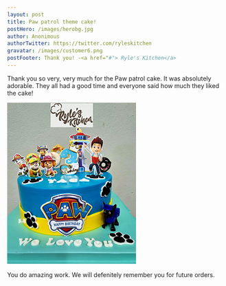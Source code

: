 ```yaml
---
layout: post
title: Paw patrol theme cake!
postHero: /images/herobg.jpg
author: Anonimous
authorTwitter: https://twitter.com/ryleskitchen
gravatar: /images/customer6.png
postFooter: Thank you! -<a href="#"> Ryle's Kitchen</a>
---
```



Thank you so very, very much for the Paw patrol cake. 
It was absolutely adorable. They all had a good time and
everyone said how much they liked the cake! 

<img class="pull-left" src="/images/cakeT-220728-a.png" alt="paw patrol cake image">

You do amazing work. 
We will defenitely remember you for future orders.
